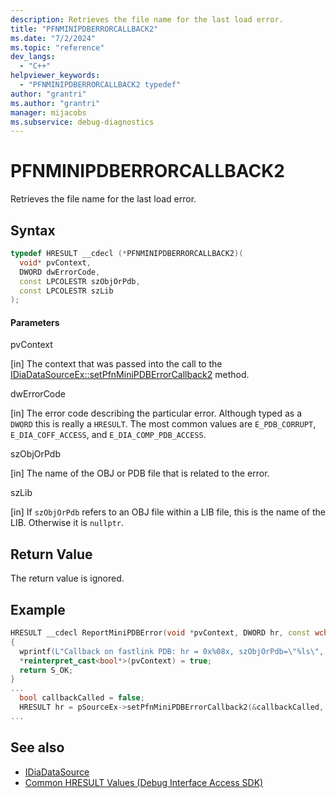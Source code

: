 ```yaml
---
description: Retrieves the file name for the last load error. 
title: "PFNMINIPDBERRORCALLBACK2"
ms.date: "7/2/2024"
ms.topic: "reference"
dev_langs:
  - "C++"
helpviewer_keywords:
  - "PFNMINIPDBERRORCALLBACK2 typedef"
author: "grantri"
ms.author: "grantri"
manager: mijacobs
ms.subservice: debug-diagnostics
---
```


# PFNMINIPDBERRORCALLBACK2

Retrieves the file name for the last load error.

## Syntax

```c++
typedef HRESULT __cdecl (*PFNMINIPDBERRORCALLBACK2)(
  void* pvContext, 
  DWORD dwErrorCode, 
  const LPCOLESTR szObjOrPdb, 
  const LPCOLESTR szLib
);
```

#### Parameters

pvContext

[in] The context that was passed into the call to the [IDiaDataSourceEx::setPfnMiniPDBErrorCallback2](../../debugger/debug-interface-access/idiadatasourceex-setpfnminipdberrorcallback2.md) method.

dwErrorCode

[in] The error code describing the particular error. Although typed as a `DWORD` this is really a `HRESULT`. The most common values are `E_PDB_CORRUPT`, `E_DIA_COFF_ACCESS`, and `E_DIA_COMP_PDB_ACCESS`.

szObjOrPdb

[in] The name of the OBJ or PDB file that is related to the error.

szLib

[in] If `szObjOrPdb` refers to an OBJ file within a LIB file, this is the name of the LIB. Otherwise it is `nullptr`.

## Return Value

The return value is ignored. 

## Example

```c++
HRESULT __cdecl ReportMiniPDBError(void *pvContext, DWORD hr, const wchar_t *szObjOrPdb, const wchar_t *szLib)
{
  wprintf(L"Callback on fastlink PDB: hr = 0x%08x, szObjOrPdb=\"%ls\", szLib=\"%ls\"\n", hr, szObjOrPdb, szLib);
  *reinterpret_cast<bool*>(pvContext) = true;
  return S_OK;
}
...
  bool callbackCalled = false;
  HRESULT hr = pSourceEx->setPfnMiniPDBErrorCallback2(&callbackCalled, ReportMiniPDBError);
...
```

## See also

- [IDiaDataSource](../../debugger/debug-interface-access/idiadatasource.md)
- [Common HRESULT Values (Debug Interface Access SDK)](../../debugger/debug-interface-access/common-hresult-values.md)
